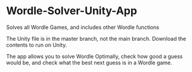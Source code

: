 # Wordle-Solver-Unity-App
Solves all Wordle Games, and includes other Wordle functions

The Unity file is in the master branch, not the main branch. Download the contents to run on Unity.

The app allows you to solve Wordle Optimally, check how good a guess would be, and check what
the best next guess is in a Wordle game.
